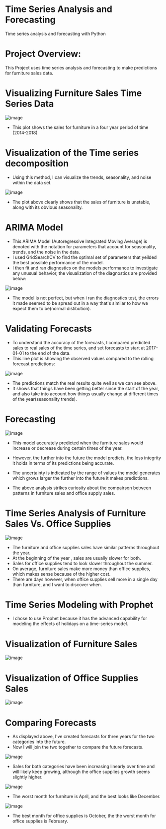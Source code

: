 # **Time Series Analysis and Forecasting**
 Time series analysis and forecasting with Python

# **Project Overview:**

This Project uses time series analysis and forecasting to make predictions for furniture sales data.

# **Visualizing Furniture Sales Time Series Data**

![image](https://user-images.githubusercontent.com/117705408/234460308-7919ebd8-aa40-4ef1-821e-db1da4b5e00c.png)

- This plot shows the sales for furniture in a four year period of time (2014-2018)

# **Visualization of the Time series decomposition**

- Using this method, I can visualize the trends, seasonality, and noise within the data set.

![image](https://user-images.githubusercontent.com/117705408/234460931-882bb066-20da-4f7c-ace9-c80f1e7103c4.png)

- The plot above clearly shows that the sales of furniture is unstable, along with its obvious seasonality. 

# **ARIMA Model**

- This ARIMA Model (Autoregressive Integrated Moving Average) is denoted with the notation for parameters that account for seasonality, trends, and the noise in the data.
- I used GridSearchCV to find the optimal set of parameters that yeilded the best possible performance of the model.
- I then fit and ran diagnostics on the models performance to investigate any unusual behavior, the visualization of the diagnostics are provided below:

![image](https://user-images.githubusercontent.com/117705408/234462414-62f0f2f5-4bee-4db2-9bcf-4baf31c759e3.png)

- The model is not perfect, but when i ran the diagnostics test, the errors it made seemed to be spread out in a way that's similar to how we expect them to be(normal distibution).

# **Validating Forecasts**

- To understand the accuracy of the forecasts, I compared predicted sales to real sales of the time series, and set forecasts to start at 2017–01–01 to the end of the data.
- This line plot is showing the observed values compared to the rolling forecast predictions:

![image](https://user-images.githubusercontent.com/117705408/234463108-a93cae9b-227c-45b5-a502-8fbf617b000e.png)

- The predictions match the real results quite well as we can see above.
- It shows that things have been getting better since the start of the year, and also take into account how things usually change at different times of the year(seasonality trends).

# **Forecasting**

![image](https://user-images.githubusercontent.com/117705408/234463605-6e7c0942-1b56-4027-a1b1-09ed4ca523d7.png)

- This model accurately predicted when the furniture sales would increase or decrease during certain times of the year.
- However, the further into the future the model predicts, the less integrity it holds in terms of its predictions being accurate.
- The uncertainty is indicated by the range of values the model generates which grows larger the further into the future it makes predictions.

- The above analysis strikes curiosity about the compairson between patterns in furniture sales and office supply sales.

# **Time Series Analysis of Furniture Sales Vs. Office Supplies**

![image](https://user-images.githubusercontent.com/117705408/234464831-7d2d0309-6df3-4419-a5d6-f0de0eb17c9d.png)

- The furniture and office supplies sales have similar patterns throughout the year.
- At the beginning of the year , sales are usually slower for both.
- Sales for office supplies tend to look slower throughout the summer.
- On average, furniture sales make more money than office supplies, which makes sense because of the higher cost.
- There are days however, when office supplies sell more in a single day than furniture, and I want to discover when.

# **Time Series Modeling with Prophet**

- I chose to use Prophet because it has the advanced capability for modeling the effects of holidays on a time-series model.

# **Visualization of Furniture Sales**

![image](https://user-images.githubusercontent.com/117705408/234465948-5a04d0a1-1aed-4509-b5eb-609efddfaaf7.png)

# **Visualization of Office Supplies Sales**

![image](https://user-images.githubusercontent.com/117705408/234465972-9e1891f8-42aa-4175-aa9a-3fab5b08b96d.png)

# **Comparing Forecasts**

- As displayed above, I've created forecasts for three years for the two categories into the future.
- Now I will join the two together to compare the future forecasts.
 
![image](https://user-images.githubusercontent.com/117705408/234466262-4eb6bd5a-bc70-442e-93e6-843b651628e4.png)

- Sales for both categories have been increasing linearly over time and will likely keep growing, although the office supplies growth seems slightly higher.

![image](https://user-images.githubusercontent.com/117705408/234466330-f53bc0bc-4eeb-4244-ac7f-388559c51476.png)

- The worst month for furniture is April, and the best looks like December. 

![image](https://user-images.githubusercontent.com/117705408/234466346-09b12ed5-1f70-4232-ad1a-03afb70a1550.png)

- The best month for office supplies is October, the the worst month for office supplies is February.
